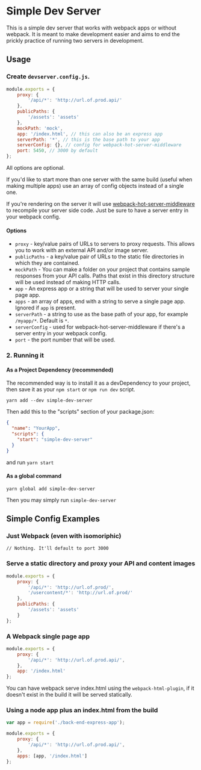 # Simple Dev Server

This is a simple dev server that works with webpack apps or without webpack. It is meant to make development easier and aims to end the prickly practice of running two servers in development.

## Usage 

### Create `devserver.config.js`.

```javascript
module.exports = {
	proxy: {
		'/api/*': 'http://url.of.prod.api/'
	},
	publicPaths: {
		'/assets': 'assets'
	},
	mockPath: 'mock',
	app: '/index.html', // this can also be an express app
	serverPath: '*', // this is the base path to your app
	serverConfig: {}, // config for webpack-hot-server-middleware
	port: 5450, // 3000 by default
};

```

All options are optional.

If you'd like to start more than one server with the same build (useful when making multiple apps) use an array of config objects instead of a single one.

If you're rendering on the server it will use [webpack-hot-server-middleware](https://github.com/60frames/webpack-hot-server-middleware) to recompile your server side code. Just be sure to have a server entry in your webpack config.

#### Options

* `proxy` - key/value pairs of URLs to servers to proxy requests. This allows you to work with an external API and/or image server.
* `publicPaths` - a key/value pair of URLs to the static file directories in which they are contained.
* `mockPath` - You can make a folder on your project that contains sample responses from your API calls. Paths that exist in this directory structure will be used instead of making HTTP calls.
* `app` - An express app or a string that will be used to server your single page app.
* `apps` - an array of apps, end with a string to serve a single page app. Ignored if `app` is present.
* `serverPath` - a string to use as the base path of your app, for example `/myapp/*`. Default is `*`.
* `serverConfig` - used for webpack-hot-server-middleware if there's a server entry in your webpack config.
* `port` - the port number that will be used.

### 2. Running it

#### As a Project Dependency (recommended)

The recommended way is to install it as a devDependency to your project, then save it as your `npm start` or `npm run dev` script.

```
yarn add --dev simple-dev-server
```

Then add this to the "scripts" section of your package.json:
```json
{
  "name": "YourApp",
  "scripts": {
    "start": "simple-dev-server"
  }
}
```

and run `yarn start`

#### As a global command

```
yarn global add simple-dev-server
```

Then you may simply run `simple-dev-server`

## Simple Config Examples

### Just Webpack (even with isomoriphic)
```
// Nothing. It'll default to port 3000
```

### Serve a static directory and proxy your API and content images
```javascript
module.exports = {
	proxy: {
		'/api/*': 'http://url.of.prod/',
		'/usercontent/*': 'http://url.of.prod/'
	},
	publicPaths: {
		'/assets': 'assets'
	}
};
```

### A Webpack single page app
```javascript
module.exports = {
	proxy: {
		'/api/*': 'http://url.of.prod.api/',
	},
	app: '/index.html'
};
```
You can have webpack serve index.html using the `webpack-html-plugin`, if it doesn't exist in the build it will be served statically.

### Using a node app plus an index.html from the build
```javascript
var app = require('./back-end-express-app');

module.exports = {
	proxy: {
		'/api/*': 'http://url.of.prod.api/',
	},
	apps: [app, '/index.html']
};
```

